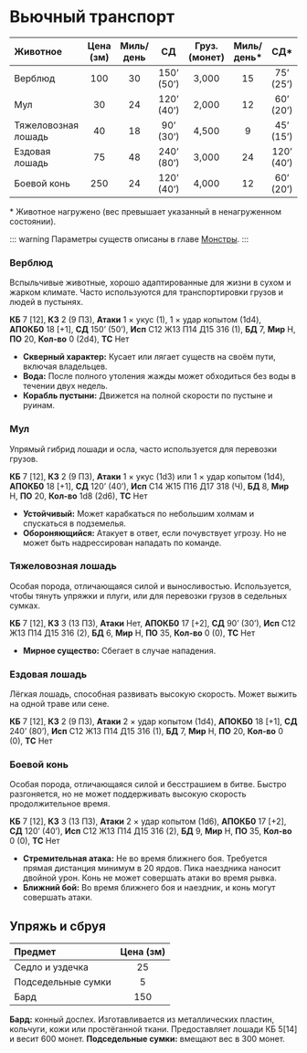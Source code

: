 # Вьючный транспорт

| Животное            | Цена (зм) | Миль/день |     СД     | Груз. (монет) | Миль/день* |    СД*     | Груз. (монет)* |
| :------------------ | :-------: | :-------: | :--------: | :-----------: | :--------: | :--------: | :------------: |
| Верблюд             |    100    |    30     | 150’ (50’) |     3,000     |     15     | 75’ (25’)  |     6,000      |
| Мул                 |    30     |    24     | 120’ (40’) |     2,000     |     12     | 60’ (20’)  |     4,000      |
| Тяжеловозная лошадь |    40     |    18     | 90’ (30’)  |     4,500     |     9      | 45’ (15’)  |     9,000      |
| Ездовая лошадь      |    75     |    48     | 240’ (80’) |     3,000     |     24     | 120’ (40’) |     6,000      |
| Боевой конь         |    250    |    24     | 120’ (40’) |     4,000     |     12     | 60’ (20’)  |     8,000      |

<span class="micro">* Животное нагружено (вес превышает указанный в ненагруженном состоянии).</span>

::: warning
Параметры существ описаны в главе [Монстры](/monsters/monsters.md).
:::

### Верблюд

Вспыльчивые животные, хорошо адаптированные для жизни в сухом и жарком климате. Часто используются для транспортировки грузов и людей в пустынях.

**КБ** 7 [12], **КЗ** 2 (9 ПЗ), **Атаки** 1 × укус (1), 1 × удар копытом (1d4), **АПОКБ0** 18 [+1], **СД** 150’ (50’), **Исп** C12 Ж13 П14 Д15 З16 (1), **БД** 7, **Мир** Н, **ПО** 20, **Кол-во** 0 (2d4), **ТС** Нет

- **Скверный характер:** Кусает или лягает существ на своём пути, включая владельцев.
- **Вода:** После полного утоления жажды может обходиться без воды в течении двух недель.
- **Корабль пустыни:** Движется на полной скорости по пустыне и руинам.

### Мул

Упрямый гибрид лошади и осла, часто используется для перевозки грузов.

**КБ** 7 [12], **КЗ** 2 (9 ПЗ), **Атаки** 1 × укус (1d3) или 1 × удар копытом (1d4), **АПОКБ0** 18 [+1], **СД** 120’ (40’), **Исп** C14 Ж15 П16 Д17 З18 (Ч), **БД** 8, **Мир** Н, **ПО** 20, **Кол-во** 1d8 (2d6), **ТС** Нет

- **Устойчивый:** Может карабкаться по небольшим холмам и спускаться в подземелья.
- **Обороняющийся:** Атакует в ответ, если почувствует угрозу. Но не может быть надрессирован нападать по команде.

### Тяжеловозная лошадь

Особая порода, отличающаяся силой и выносливостью. Используется, чтобы тянуть упряжки и плуги, или для перевозки грузов в седельных сумках.

**КБ** 7 [12], **КЗ** 3 (13 ПЗ), **Атаки** Нет, **АПОКБ0** 17 [+2], **СД** 90’ (30’), **Исп** C12 Ж13 П14 Д15 З16 (2), **БД** 6, **Мир** Н, **ПО** 35, **Кол-во** 0 (0), **ТС** Нет

- **Мирное существо:** Сбегает в случае нападения.

### Ездовая лошадь

Лёгкая лошадь, способная развивать высокую скорость. Может выжить на одной траве или сене.

**КБ** 7 [12], **КЗ** 2 (9 ПЗ), **Атаки** 2 × удар копытом (1d4), **АПОКБ0** 18 [+1], **СД** 240’ (80’), **Исп** C12 Ж13 П14 Д15 З16 (1), **БД** 7, **Мир** Н, **ПО** 20, **Кол-во** 0 (0), **ТС** Нет

### Боевой конь

Особая порода, отличающаяся силой и бесстрашием в битве. Быстро разгоняется, но не может поддерживать высокую скорость продолжительное время.

**КБ** 7 [12], **КЗ** 3 (13 ПЗ), **Атаки** 2 × удар копытом (1d6), **АПОКБ0** 17 [+2], **СД** 120’ (40’), **Исп** C12 Ж13 П14 Д15 З16 (2), **БД** 9, **Мир** Н, **ПО** 35, **Кол-во** 0 (0), **ТС** Нет

- **Стремительная атака:** Не во время ближнего боя. Требуется прямая дистанция минимум в 20 ярдов. Пика наездника наносит двойной урон. Конь не может совершать атаки во время рывка.
- **Ближний бой:** Во время ближнего боя и наездник, и конь могут совершать атаки.

## Упряжь и сбруя

| Предмет            | Цена (зм) |
| :----------------- | :-------: |
| Седло и уздечка    |    25     |
| Подседельные сумки |     5     |
| Бард               |    150    |

**Бард:** конный доспех. Изготавливается из металлических пластин, кольчуги, кожи или простёганной ткани. Предоставляет лошади КБ 5[14] и весит 600 монет.
**Подседельные сумки:** вмещают вес в 300 монет.




